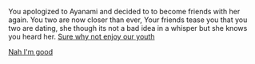 You apologized to Ayanami and decided to to become friends with her again. You two are now closer than ever, Your friends tease you that you two are dating, she though its not a bad idea in a whisper but she knows you heard her.
  [Sure why not enjoy our youth](date.md)

  [Nah I'm good](sadness.md)
